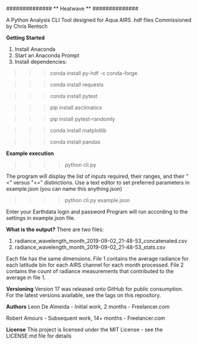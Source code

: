 ##############
** Heatwave **
##############

A Python Analysis CLI Tool
designed for Aqua AIRS .hdf files
Commissioned by Chris Rentsch 


**Getting Started**
1. Install Anaconda
2. Start an Anaconda Prompt
3. Install dependencies:

>>>conda install py-hdf -c conda-forge

>>>conda install requests

>>>conda install pytest

>>>pip install asciimatics

>>>pip install pytest-randomly

>>>conda install matplotlib

>>>conda install pandas

**Example execution**
>>>>python cli.py

The program will display the list of inputs required, their ranges, and their "<" versus "<=" distinctions.
Use a text editor to set preferred parameters in example.json (you can name this anything.json)

>>>>python cli.py example.json

Enter your Earthdata login and password
Program will run according to the settings in example.json file.

**What is the output?**
There are two files:
1. radiance_wavelength_month_2019-09-02_21-48-53_concatenated.csv
2. radiance_wavelength_month_2019-09-02_21-48-53_stats.csv

Each file has the same dimensions.
File 1 contains the average radiance for each latitude bin for each AIRS channel for each month processed.
File 2 contains the count of radiance measurements that contributed to the average in file 1.

**Versioning**
Version 17 was released onto GitHub for public consumption.
For the latest versions available, see the tags on this repository.

**Authors**
Leon De Almeida - Initial work, 2 months - Freelancer.com

Robert Amours - Subsequent work, 14+ months - Freelancer.com

**License**
This project is licensed under the MIT License - see the LICENSE.md file for details
